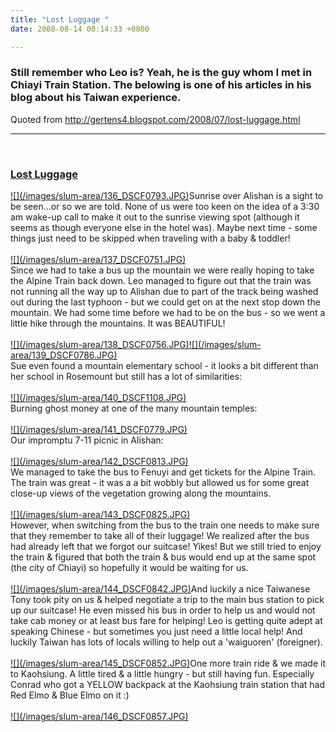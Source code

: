 ```yaml
---
title: "Lost Luggage "
date: 2008-08-14 00:14:33 +0800

---
```

<h3 class="post-title entry-title">Still remember who Leo is? Yeah, he is the guy whom I met in Chiayi Train Station. The belowing is one of his articles in his blog about his Taiwan experience.</h3>

Quoted from <a href="http://gertens4.blogspot.com/2008/07/lost-luggage.html">http://gertens4.blogspot.com/2008/07/lost-luggage.html</a>





---





&nbsp;

<h3 class="post-title entry-title"><a href="http://gertens4.blogspot.com/2008/07/lost-luggage.html">Lost Luggage</a> </h3><div class="post-header-line-1"></div><div class="post-body entry-content"><a onblur="function anonymous(){function anonymous(){try {parent.deselectBloggerImageGracefully();} catch(e) {}}}" href="http://3.bp.blogspot.com/_G9_VVVSQbf0/SJlo8ldtoVI/AAAAAAAAA-4/ZHFn-COYytw/s1600-h/DSCF0793.JPG">![](/images/slum-area/136_DSCF0793.JPG)</a>Sunrise over Alishan is a sight to be seen...or so we are told. None of us were too keen on the idea of a 3:30 am wake-up call to make it out to the sunrise viewing spot (although it seems as though everyone else in the hotel was). Maybe next time - some things just need to be skipped when traveling with a baby &amp; toddler!<br /><br /><a onblur="function anonymous(){function anonymous(){try {parent.deselectBloggerImageGracefully();} catch(e) {}}}" href="http://2.bp.blogspot.com/_G9_VVVSQbf0/SJloe5w_FzI/AAAAAAAAA-o/KUoQ3XzEfO0/s1600-h/DSCF0751.JPG">![](/images/slum-area/137_DSCF0751.JPG)</a><br />Since we had to take a bus up the mountain we were really hoping to take the Alpine Train back down. Leo managed to figure out that the train was not running all the way up to Alishan due to part of the track being washed out during the last typhoon - but we could get on at the next stop down the mountain. We had some time before we had to be on the bus - so we went a little hike through the mountains. It was BEAUTIFUL!<br /><br /><a onblur="function anonymous(){function anonymous(){try {parent.deselectBloggerImageGracefully();} catch(e) {}}}" href="http://3.bp.blogspot.com/_G9_VVVSQbf0/SJlonzVQxTI/AAAAAAAAA-w/Jxo00YeL-vs/s1600-h/DSCF0756.JPG">![](/images/slum-area/138_DSCF0756.JPG)</a><a onblur="function anonymous(){function anonymous(){try {parent.deselectBloggerImageGracefully();} catch(e) {}}}" href="http://3.bp.blogspot.com/_G9_VVVSQbf0/SJlr3jr5dcI/AAAAAAAAA_4/G6T2nUmor3g/s1600-h/DSCF0786.JPG">![](/images/slum-area/139_DSCF0786.JPG)</a><br />Sue even found a mountain elementary school - it looks a bit different than her school in Rosemount but still has a lot of similarities:<br /><br /><a onblur="function anonymous(){function anonymous(){try {parent.deselectBloggerImageGracefully();} catch(e) {}}}" href="http://3.bp.blogspot.com/_G9_VVVSQbf0/SJlqMDXDZfI/AAAAAAAAA_Y/870cRUFXQ88/s1600-h/DSCF1108.JPG">![](/images/slum-area/140_DSCF1108.JPG)</a><br />Burning ghost money at one of the many mountain temples:<br /><br /><a onblur="function anonymous(){function anonymous(){try {parent.deselectBloggerImageGracefully();} catch(e) {}}}" href="http://2.bp.blogspot.com/_G9_VVVSQbf0/SJlq2C1q2mI/AAAAAAAAA_g/GfrlQcd8i5s/s1600-h/DSCF0779.JPG">![](/images/slum-area/141_DSCF0779.JPG)</a><br />Our impromptu 7-11 picnic in Alishan:<br /><br /><a onblur="function anonymous(){function anonymous(){try {parent.deselectBloggerImageGracefully();} catch(e) {}}}" href="http://1.bp.blogspot.com/_G9_VVVSQbf0/SJlpLDJNH7I/AAAAAAAAA_A/Ugm4LWxU0oU/s1600-h/DSCF0813.JPG">![](/images/slum-area/142_DSCF0813.JPG)</a><br />We managed to take the bus to Fenuyi and get tickets for the Alpine Train. The train was great - it was a a bit wobbly but allowed us for some great close-up views of the vegetation growing along the mountains.<br /><br /><a onblur="function anonymous(){function anonymous(){try {parent.deselectBloggerImageGracefully();} catch(e) {}}}" href="http://2.bp.blogspot.com/_G9_VVVSQbf0/SJlrKabNEAI/AAAAAAAAA_o/zJsrKBajyZY/s1600-h/DSCF0825.JPG">![](/images/slum-area/143_DSCF0825.JPG)</a><br />However, when switching from the bus to the train one needs to make sure that they remember to take all of their luggage! We realized after the bus had already left that we forgot our suitcase! Yikes! But we still tried to enjoy the train &amp; figured that both the train &amp; bus would end up at the same spot (the city of Chiayi) so hopefully it would be waiting for us.<br /><br /><a onblur="function anonymous(){function anonymous(){try {parent.deselectBloggerImageGracefully();} catch(e) {}}}" href="http://2.bp.blogspot.com/_G9_VVVSQbf0/SJlrbk68zDI/AAAAAAAAA_w/qjLQH45J0pk/s1600-h/DSCF0842.JPG">![](/images/slum-area/144_DSCF0842.JPG)</a>And luckily a nice Taiwanese Tony took pity on us &amp; helped negotiate a trip to the main bus station to pick up our suitcase! He even missed his bus in order to help us and would not take cab money or at least bus fare for helping! Leo is getting quite adept at speaking Chinese - but sometimes you just need a little local help! And luckily Taiwan has lots of locals willing to help out a 'waiguoren' (foreigner).<br /><br /><a onblur="function anonymous(){function anonymous(){try {parent.deselectBloggerImageGracefully();} catch(e) {}}}" href="http://2.bp.blogspot.com/_G9_VVVSQbf0/SJlpjH8Sy-I/AAAAAAAAA_I/I3OBJh1zDu4/s1600-h/DSCF0852.JPG">![](/images/slum-area/145_DSCF0852.JPG)</a>One more train ride &amp; we made it to Kaohsiung. A little tired &amp; a little hungry - but still having fun. Especially Conrad who got a YELLOW backpack at the Kaohsiung train station that had Red Elmo &amp; Blue Elmo on it :)<br /><br /><a onblur="function anonymous(){function anonymous(){try {parent.deselectBloggerImageGracefully();} catch(e) {}}}" href="http://1.bp.blogspot.com/_G9_VVVSQbf0/SJlpvwOOC_I/AAAAAAAAA_Q/EB6T0gJN3Qw/s1600-h/DSCF0857.JPG">![](/images/slum-area/146_DSCF0857.JPG)</a> </div>

